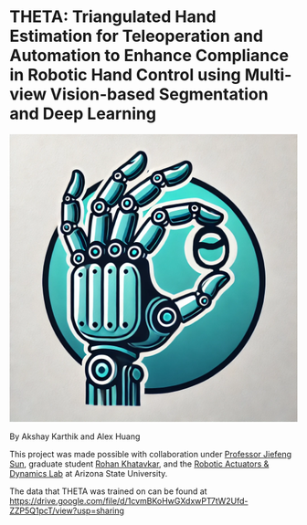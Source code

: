# THETA: Triangulated Hand Estimation for Teleoperation and Automation to Enhance Compliance in Robotic Hand Control using Multi-view Vision-based Segmentation and Deep Learning
<center><img src="https://github.com/smokyfishy/THETA/blob/main/Logo.png?raw=true" alt="THETA Logo" width="600"/></center>

By Akshay Karthik and Alex Huang

This project was made possible with collaboration under [Professor Jiefeng Sun](https://jiefengsun.github.io), graduate student [Rohan Khatavkar](https://scholar.google.com/citations?user=QSV8b-EAAAAJ&hl=en), and the [Robotic Actuators & Dynamics Lab](https://sunrobotics.lab.asu.edu) at Arizona State University.

The data that THETA was trained on can be found at https://drive.google.com/file/d/1cvmBKoHwGXdxwPT7tW2Ufd-ZZP5Q1pcT/view?usp=sharing
